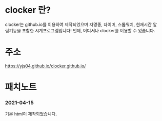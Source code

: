 # clocker 란?
clocker는 github.io를 이용하여 제작되었으며 자명종, 타이머, 스톱워치, 현재시간 알림기능을 포함한 시계프로그램입니다! 언제, 어디서나 clocker를 이용할 수 있습니다.

# 주소
https://yjs04.github.io/clocker.github.io/

# 패치노트
### 2021-04-15
기본 html이 제작되었습니다.

